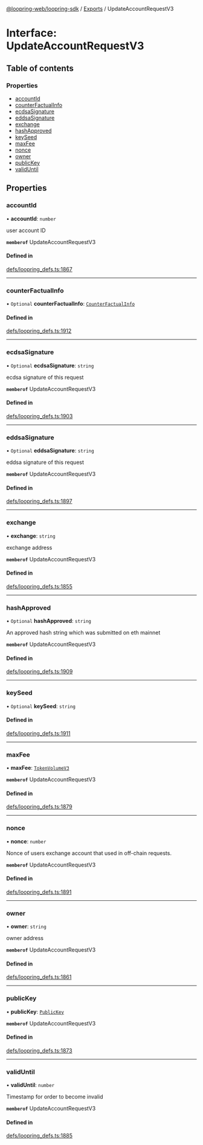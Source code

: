 [@loopring-web/loopring-sdk](../README.md) / [Exports](../modules.md) / UpdateAccountRequestV3

# Interface: UpdateAccountRequestV3

## Table of contents

### Properties

- [accountId](UpdateAccountRequestV3.md#accountid)
- [counterFactualInfo](UpdateAccountRequestV3.md#counterfactualinfo)
- [ecdsaSignature](UpdateAccountRequestV3.md#ecdsasignature)
- [eddsaSignature](UpdateAccountRequestV3.md#eddsasignature)
- [exchange](UpdateAccountRequestV3.md#exchange)
- [hashApproved](UpdateAccountRequestV3.md#hashapproved)
- [keySeed](UpdateAccountRequestV3.md#keyseed)
- [maxFee](UpdateAccountRequestV3.md#maxfee)
- [nonce](UpdateAccountRequestV3.md#nonce)
- [owner](UpdateAccountRequestV3.md#owner)
- [publicKey](UpdateAccountRequestV3.md#publickey)
- [validUntil](UpdateAccountRequestV3.md#validuntil)

## Properties

### accountId

• **accountId**: `number`

user account ID

**`memberof`** UpdateAccountRequestV3

#### Defined in

[defs/loopring_defs.ts:1867](https://github.com/Loopring/loopring_sdk/blob/538bd47/src/defs/loopring_defs.ts#L1867)

___

### counterFactualInfo

• `Optional` **counterFactualInfo**: [`CounterFactualInfo`](CounterFactualInfo.md)

#### Defined in

[defs/loopring_defs.ts:1912](https://github.com/Loopring/loopring_sdk/blob/538bd47/src/defs/loopring_defs.ts#L1912)

___

### ecdsaSignature

• `Optional` **ecdsaSignature**: `string`

ecdsa signature of this request

**`memberof`** UpdateAccountRequestV3

#### Defined in

[defs/loopring_defs.ts:1903](https://github.com/Loopring/loopring_sdk/blob/538bd47/src/defs/loopring_defs.ts#L1903)

___

### eddsaSignature

• `Optional` **eddsaSignature**: `string`

eddsa signature of this request

**`memberof`** UpdateAccountRequestV3

#### Defined in

[defs/loopring_defs.ts:1897](https://github.com/Loopring/loopring_sdk/blob/538bd47/src/defs/loopring_defs.ts#L1897)

___

### exchange

• **exchange**: `string`

exchange address

**`memberof`** UpdateAccountRequestV3

#### Defined in

[defs/loopring_defs.ts:1855](https://github.com/Loopring/loopring_sdk/blob/538bd47/src/defs/loopring_defs.ts#L1855)

___

### hashApproved

• `Optional` **hashApproved**: `string`

An approved hash string which was submitted on eth mainnet

**`memberof`** UpdateAccountRequestV3

#### Defined in

[defs/loopring_defs.ts:1909](https://github.com/Loopring/loopring_sdk/blob/538bd47/src/defs/loopring_defs.ts#L1909)

___

### keySeed

• `Optional` **keySeed**: `string`

#### Defined in

[defs/loopring_defs.ts:1911](https://github.com/Loopring/loopring_sdk/blob/538bd47/src/defs/loopring_defs.ts#L1911)

___

### maxFee

• **maxFee**: [`TokenVolumeV3`](TokenVolumeV3.md)

**`memberof`** UpdateAccountRequestV3

#### Defined in

[defs/loopring_defs.ts:1879](https://github.com/Loopring/loopring_sdk/blob/538bd47/src/defs/loopring_defs.ts#L1879)

___

### nonce

• **nonce**: `number`

Nonce of users exchange account that used in off-chain requests.

**`memberof`** UpdateAccountRequestV3

#### Defined in

[defs/loopring_defs.ts:1891](https://github.com/Loopring/loopring_sdk/blob/538bd47/src/defs/loopring_defs.ts#L1891)

___

### owner

• **owner**: `string`

owner address

**`memberof`** UpdateAccountRequestV3

#### Defined in

[defs/loopring_defs.ts:1861](https://github.com/Loopring/loopring_sdk/blob/538bd47/src/defs/loopring_defs.ts#L1861)

___

### publicKey

• **publicKey**: [`PublicKey`](PublicKey.md)

**`memberof`** UpdateAccountRequestV3

#### Defined in

[defs/loopring_defs.ts:1873](https://github.com/Loopring/loopring_sdk/blob/538bd47/src/defs/loopring_defs.ts#L1873)

___

### validUntil

• **validUntil**: `number`

Timestamp for order to become invalid

**`memberof`** UpdateAccountRequestV3

#### Defined in

[defs/loopring_defs.ts:1885](https://github.com/Loopring/loopring_sdk/blob/538bd47/src/defs/loopring_defs.ts#L1885)
